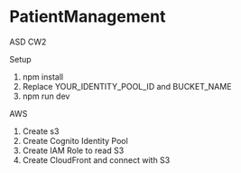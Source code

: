 # PatientManagement
ASD CW2

Setup

1. npm install
2. Replace YOUR_IDENTITY_POOL_ID and BUCKET_NAME
3. npm run dev

AWS

1. Create s3
2. Create Cognito Identity Pool
3. Create IAM Role to read S3
4. Create CloudFront and connect with S3
